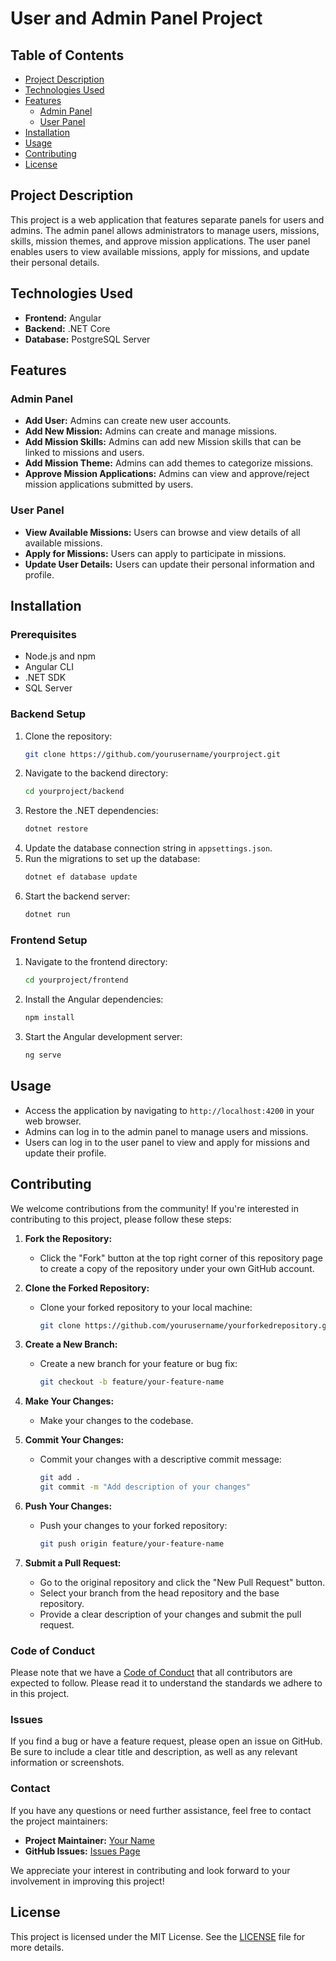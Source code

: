 # User and Admin Panel Project

## Table of Contents
- [Project Description](#project-description)
- [Technologies Used](#technologies-used)
- [Features](#features)
  - [Admin Panel](#admin-panel)
  - [User Panel](#user-panel)
- [Installation](#installation)
- [Usage](#usage)
- [Contributing](#contributing)
- [License](#license)

## Project Description

This project is a web application that features separate panels for users and admins. The admin panel allows administrators to manage users, missions, skills, mission themes, and approve mission applications. The user panel enables users to view available missions, apply for missions, and update their personal details.

## Technologies Used
- **Frontend:** Angular
- **Backend:** .NET Core
- **Database:** PostgreSQL Server

## Features

### Admin Panel
- **Add User:** Admins can create new user accounts.
- **Add New Mission:** Admins can create and manage missions.
- **Add Mission Skills:** Admins can add new Mission skills that can be linked to missions and users.
- **Add Mission Theme:** Admins can add themes to categorize missions.
- **Approve Mission Applications:** Admins can view and approve/reject mission applications submitted by users.

### User Panel
- **View Available Missions:** Users can browse and view details of all available missions.
- **Apply for Missions:** Users can apply to participate in missions.
- **Update User Details:** Users can update their personal information and profile.

## Installation

### Prerequisites
- Node.js and npm
- Angular CLI
- .NET SDK
- SQL Server

### Backend Setup
1. Clone the repository:
    ```sh
    git clone https://github.com/yourusername/yourproject.git
    ```
2. Navigate to the backend directory:
    ```sh
    cd yourproject/backend
    ```
3. Restore the .NET dependencies:
    ```sh
    dotnet restore
    ```
4. Update the database connection string in `appsettings.json`.
5. Run the migrations to set up the database:
    ```sh
    dotnet ef database update
    ```
6. Start the backend server:
    ```sh
    dotnet run
    ```

### Frontend Setup
1. Navigate to the frontend directory:
    ```sh
    cd yourproject/frontend
    ```
2. Install the Angular dependencies:
    ```sh
    npm install
    ```
3. Start the Angular development server:
    ```sh
    ng serve
    ```

## Usage
- Access the application by navigating to `http://localhost:4200` in your web browser.
- Admins can log in to the admin panel to manage users and missions.
- Users can log in to the user panel to view and apply for missions and update their profile.

## Contributing
We welcome contributions from the community! If you're interested in contributing to this project, please follow these steps:

1. **Fork the Repository:**
   - Click the "Fork" button at the top right corner of this repository page to create a copy of the repository under your own GitHub account.

2. **Clone the Forked Repository:**
   - Clone your forked repository to your local machine:
     ```sh
     git clone https://github.com/yourusername/yourforkedrepository.git
     ```

3. **Create a New Branch:**
   - Create a new branch for your feature or bug fix:
     ```sh
     git checkout -b feature/your-feature-name
     ```

4. **Make Your Changes:**
   - Make your changes to the codebase.

5. **Commit Your Changes:**
   - Commit your changes with a descriptive commit message:
     ```sh
     git add .
     git commit -m "Add description of your changes"
     ```

6. **Push Your Changes:**
   - Push your changes to your forked repository:
     ```sh
     git push origin feature/your-feature-name
     ```

7. **Submit a Pull Request:**
   - Go to the original repository and click the "New Pull Request" button.
   - Select your branch from the head repository and the base repository.
   - Provide a clear description of your changes and submit the pull request.

### Code of Conduct
Please note that we have a [Code of Conduct](CODE_OF_CONDUCT.md) that all contributors are expected to follow. Please read it to understand the standards we adhere to in this project.

### Issues
If you find a bug or have a feature request, please open an issue on GitHub. Be sure to include a clear title and description, as well as any relevant information or screenshots.

### Contact
If you have any questions or need further assistance, feel free to contact the project maintainers:
- **Project Maintainer:** [Your Name](mailto:youremail@example.com)
- **GitHub Issues:** [Issues Page](https://github.com/yourusername/yourproject/issues)

We appreciate your interest in contributing and look forward to your involvement in improving this project!

## License
This project is licensed under the MIT License. See the [LICENSE](LICENSE) file for more details.

